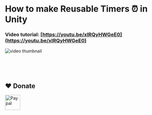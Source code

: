 # How to make Reusable Timers ⏰ in Unity
### Video tutorial: [https://youtu.be/xIRQyHWGeE0](https://youtu.be/xIRQyHWGeE0)
![video thumbnail](https://img.youtube.com/vi/xIRQyHWGeE0/0.jpg)


<br><br>
<br>
## ❤️ Donate  
<a href="https://paypal.me/hamzaherbou" title="https://paypal.me/hamzaherbou" target="_blank"><img align="left" height="50" src="https://www.mediafire.com/convkey/72dc/iz78ys7vtfsl957zg.jpg" alt="Paypal"></a>
